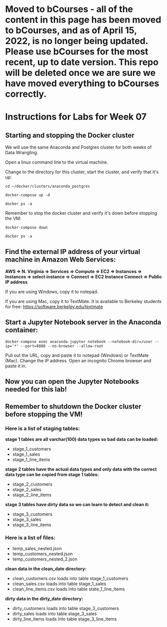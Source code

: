 # Moved to bCourses - all of the content in this page has been moved to bCourses, and as of April 15, 2022, is no longer being updated.  Please use bCourses for the most recent, up to date version. This repo will be deleted once we are sure we have moved everything to bCourses correctly.

# Instructions for Labs for Week 07

## Starting and stopping the Docker cluster

We will use the same Anaconda and Postgres cluster for both weeks of Data Wrangling.

Open a linux command line to the virtual machine.

Change to the directory for this cluster, start the cluster, and verify that it's up:
```
cd ~/docker/clusters/anaconda_postgres

docker-compose up -d

docker ps -a

```

Remember to stop the docker cluster and verify it's down before stopping the VM:
```
docker-compose down

docker ps -a

```

## Find the external IP address of your virtual machine in Amazon Web Services:

**AWS => N. Virginia => Services => Compute => EC2 => Instances => Instances => select instance => Connect => EC2 Instance Connect => Public IP address**

If you are using Windows, copy it to notepad.

If you are using Mac, copy it to TextMate.  It is available to Berkeley students for free:
https://software.berkeley.edu/textmate

## Start a Jupyter Notebook server in the Anaconda container:

```
docker-compose exec anaconda jupyter notebook --notebook-dir=/user --ip='*' --port=8888 --no-browser --allow-root
```

Pull out the URL, copy and paste it to notepad (Windows) or TextMate (Mac).   Change the IP address.  Open an incognito Chrome browser and paste it in.  

## Now you can open the Jupyter Notebooks needed for this lab!

## Remember to shutdown the Docker cluster before stopping the VM!

### Here is a list of staging tables:

**stage 1 tables are all varchar(100) data types so bad data can be loaded:**

* stage_1_customers
* stage_1_sales
* stage_1_line_items

**stage 2 tables have the actual data types and only data with the correct data type can be copied from stage 1 tables:**

* stage_2_customers
* stage_2_sales
* stage_2_line_items

**stage 3 tables have dirty data so we can learn to detect and clean it:**

* stage_3_customers
* stage_3_sales
* stage_3_line_items

### Here is a list of files:

* temp_sales_nested.json
* temp_customers_nested.json
* temp_customers_nested_2.json

**clean data in the clean_date directory:**

* clean_customers.csv loads into table stage_1_customers
* clean_sales.csv loads into table stage_1_sales
* clean_line_items.csv loads into table state_1_line_items

**dirty data in the dirty_date directory:**

* dirty_customers loads into table stage_3_customers
* dirty_sales loads into table stage_3_sales
* dirty_line_items loads into table stage_3_line_items

